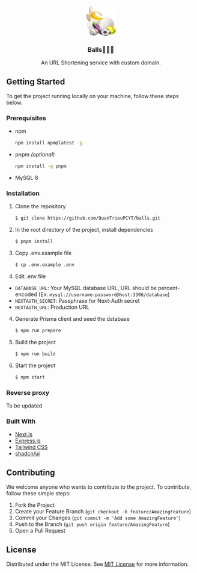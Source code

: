 <br/>
<div align="center">
<img src="/images/balls.png" alt="Logo" width="80" height="80" style="border-radius: 8px;">
</a>
<h3 align="center">Balls🥚🥚🍆</h3>
<p align="center">
An URL Shortening service with custom domain.


  


</p>
</div>

## Getting Started

To get the project running locally on your machine, follow these steps below.
### Prerequisites

- npm
  ```sh
  npm install npm@latest -g
  ```
- pnpm *(optional)*
  ```sh
  npm install -g pnpm
  ```
- MySQL 8
### Installation


1. Clone the repository
   ```sh
   $ git clone https://github.com/QuanTrieuPCYT/balls.git
   ```
2. In the root directory of the project, install dependencies
   ```sh
   $ pnpm install
   ```
3. Copy .env.example file
   ```sh
   $ cp .env.example .env
   ```
4. Edit .env file
- `DATABASE_URL`: Your MySQL database URL, URL should be percent-encoded (Ex: `mysql://username:password@host:3306/database`)
- `NEXTAUTH_SECRET`: Passphrase for Next-Auth secret
- `NEXTAUTH_URL`: Production URL
4. Generate Prisma client and seed the database
   ```sh
   $ npm run prepare
   ```
5. Build the project
   ```sh
   $ npm run build
   ```
6. Start the project
   ```sh
   $ npm start
   ```
### Reverse proxy
To be updated
### Built With

- [Next.js](https://nextjs.org)
- [Express.js](https://expressjs.com)
- [Tailwind CSS](https://tailwindcss.com)
- [shadcn/ui](https://ui.shadcn.com)
 ## Contributing

We welcome anyone who wants to contribute to the project. To contribute, follow these simple steps:
1. Fork the Project
2. Create your Feature Branch (`git checkout -b feature/AmazingFeature`)
3. Commit your Changes (`git commit -m 'Add some AmazingFeature'`)
4. Push to the Branch (`git push origin feature/AmazingFeature`)
5. Open a Pull Request
 ## License

Distributed under the MIT License. See [MIT License](https://opensource.org/licenses/MIT) for more information.
